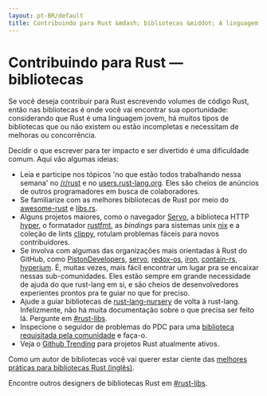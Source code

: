 ```yaml
---
layout: pt-BR/default
title: Contribuindo para Rust &mdash; bibliotecas &middot; A linguagem de programação Rust
---
```


# Contribuindo para Rust &mdash; bibliotecas

Se você deseja contribuir para Rust escrevendo volumes de código Rust,
então nas bibliotecas é onde você vai encontrar sua oportunidade: considerando
que Rust é uma linguagem jovem, há muitos tipos de bibliotecas que ou não existem
ou estão incompletas e necessitam de melhoras ou concorrência.

Decidir o que escrever para ter impacto e ser divertido é uma dificuldade comum.
Aqui vão algumas ideias:

* Leia e participe nos tópicos 'no que estão todos trabalhando nessa semana' no [/r/rust]
  e no [users.rust-lang.org]. Eles são cheios de anúncios de outros programadores em busca
  de colaboradores.
* Se familiarize com as melhores bibliotecas de Rust por meio do [awesome-rust] e [libs.rs].
* Alguns projetos maiores, como o navegador [Servo], a biblioteca HTTP [hyper], o formatador
  [rustfmt], as *bindings* para sistemas unix [nix] e a coleção de lints [clippy], rotulam
  problemas fáceis para novos contribuidores.
* Se involva com algumas das organizações mais orientadas à Rust do GitHub, como
  [PistonDevelopers], [servo], [redox-os], [iron], [contain-rs], [hyperium]. É, muitas vezes,
  mais fácil encontrar um lugar pra se encaixar nessas sub-comunidades. Eles estão sempre em grande
  necessidade de ajuda do que rust-lang em si, e são cheios de desenvolvedores experientes
  prontos pra te guiar no que for preciso.
* Ajude a guiar bibliotecas de [rust-lang-nursery] de volta à rust-lang. Infelizmente,
  não há muita documentação sobre o que precisa ser feito lá. Pergunte em [#rust-libs].
* Inspecione o seguidor de problemas do PDC para uma [biblioteca requisitada pela comunidade][requested]
  e faça-o.
* Veja o [Github Trending][trending] para projetos Rust atualmente ativos.

Como um autor de bibliotecas você vai querer estar ciente das [melhores práticas para bibliotecas Rust (inglês)][lib-prac].

Encontre outros designers de bibliotecas Rust em [#rust-libs].

<!--
TODO: Not sure #rust-libs is the place to direct people
-->

[#rust-libs]: https://kiwiirc.com/nextclient/#ircs://irc.mozilla.org:6697/#rust-libs?nick=rustacean??
[/r/rust]: https://reddit.com/r/rust
[PistonDevelopers]: https://github.com/PistonDevelopers
[Servo]: https://github.com/servo/servo
[Servo]: https://github.com/servo/servo
[awesome-rust]: https://github.com/kud1ing/awesome-rust
[clippy]: https://github.com/Manishearth/rust-clippy
[contain-rs]: https://github.com/contain-rs
[hyper]: https://github.com/hyperium/hyper
[hyperium]: https://github.com/hyperium
[iron]: https://github.com/iron
[lib-prac]: https://pascalhertleif.de/artikel/good-practices-for-writing-rust-libraries/
[libs.rs]: http://libs.rs
[nix]: https://github.com/nix-rust/nix/
[redox-os]: https://github.com/redox-os
[requested]: https://github.com/rust-lang/rfcs/labels/A-community-library
[rust-lang-nursery]: https://github.com/rust-lang-nursery
[rustfmt]: https://github.com/rust-lang-nursery/rustfmt
[trending]: https://github.com/trending?l=rust
[users.rust-lang.org]: https://users.rust-lang.org

